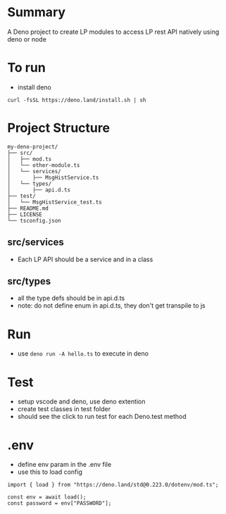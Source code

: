 # Summary
A Deno project to create LP modules to access LP rest API natively using deno or node

# To run
- install deno
```
curl -fsSL https://deno.land/install.sh | sh
```

# Project Structure
```
my-deno-project/
├── src/
│   ├── mod.ts
│   └── other-module.ts
│   └── services/
│       ├── MsgHistService.ts
│   └── types/
│       ├── api.d.ts
├── test/
│   └── MsgHistService_test.ts
├── README.md
├── LICENSE
└── tsconfig.json
```
## src/services
- Each LP API should be a service and in a class

## src/types
- all the type defs should be in api.d.ts
- note: do not define enum in api.d.ts, they don't get transpile to js

# Run
- use `deno run -A hello.ts` to execute in deno

# Test
- setup vscode and deno, use deno extention
- create test classes in test folder
- should see the click to run test for each Deno.test method

# .env
- define env param in the .env file
- use this to load config
```
import { load } from "https://deno.land/std@0.223.0/dotenv/mod.ts";

const env = await load();
const password = env["PASSWORD"];
```
